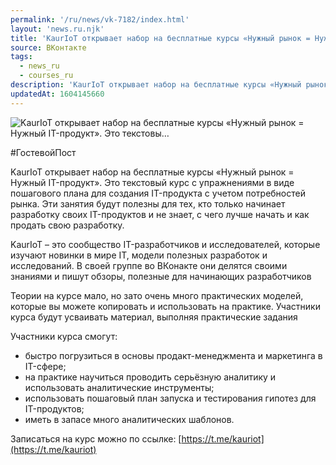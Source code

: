 ```yaml
---
permalink: '/ru/news/vk-7182/index.html'
layout: 'news.ru.njk'
title: 'KaurIoT открывает набор на бесплатные курсы «Нужный рынок = Нужный IT-продукт». Это текстовы'
source: ВКонтакте
tags:
  - news_ru
  - courses_ru
description: 'KaurIoT открывает набор на бесплатные курсы «Нужный рынок = Нужный IT-продукт». Это текстовы…'
updatedAt: 1604145660
---
```

![KaurIoT открывает набор на бесплатные курсы «Нужный рынок = Нужный IT-продукт». Это текстовы…](https://sun9-20.userapi.com/impg/AzSsp2lBhqPoqgpaCwHO5GXlcnzFm38Kd92pmg/erB1jNhgwJY.jpg?size=1280x853&quality=96&sign=90fb179acd03902a3027ac429e322656&c_uniq_tag=oVnecsrJU0lzbMIiIOFW2_0liBNa4096dvXLKfZk1Y8&type=album)

#ГостевойПост

KaurIoT открывает набор на бесплатные курсы «Нужный рынок = Нужный IT-продукт». Это текстовый курс с упражнениями в виде пошагового плана для создания IT-продукта с учетом потребностей рынка. Эти занятия будут полезны для тех, кто только начинает разработку своих IT-продуктов и не знает, с чего лучше начать и как продать свою разработку.

KaurIoT – это сообщество IT-разработчиков и исследователей, которые изучают новинки в мире IT, модели полезных разработок и исследований. В своей группе во ВКонакте они делятся своими знаниями и пишут обзоры, полезные для начинающих разработчиков

Теории на курсе мало, но зато очень много практических моделей, которые вы можете копировать и использовать на практике. Участники курса будут усваивать материал, выполняя практические задания

Участники курса смогут:
- быстро погрузиться в основы продакт-менеджмента и маркетинга в IT-сфере;
- на практике научиться проводить серьёзную аналитику и использовать аналитические инструменты;
- использовать пошаговый план запуска и тестирования гипотез для IT-продуктов;
- иметь в запасе много аналитических шаблонов.

Записаться на курс можно по ссылке: [https://t.me/kauriot](https://t.me/kauriot)
